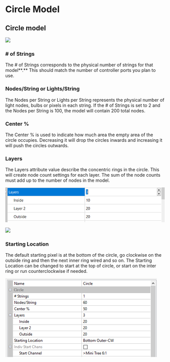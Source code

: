 # Circle Model

## **Circle model**

![](https://lh6.googleusercontent.com/5p67E75p3Wm9IyY0PL-TEyt1PIUPl1tMrm\_g\_zwU0hcd6r7NtcN\_OEQrcL8bf\_weHH6Yt8WaVyvcwE4AZskt0-8N7meitIxTaIZU4Xq5aBGW2\_IkZAFse93jHGIFeXwIIXOjVmcN)

### # of Strings

The # of Strings corresponds to the physical number of strings for that model**.** This should match the number of controller ports you plan to use.&#x20;

### Nodes/String or Lights/String

The Nodes per String or Lights per String represents the physical number of light nodes, bulbs or pixels in each string. If the # of Strings is set to 2 and the Nodes per String is 100, the model will contain 200 total nodes.

### Center %

The Center % is used to indicate how much area the empty area of the circle occupies. Decreasing it will drop the circles inwards and increasing it will push the circles outwards.

### Layers

The Layers attribute value describe the concentric rings in the circle. This will create node count settings for each layer. The sum of the node counts must add up to the number of nodes in the model.

![](<../../../.gitbook/assets/image (538).png>)

![](https://lh4.googleusercontent.com/E9D5Y\_p54AkevsRoQOjwmCqiH09m7vSQb0SkfkDJycktl5I4N2IkbIMQHSb4b7eMNNaciUN8Eo\_Ozmzel5HuZVmjVfINrroYmNxKPA495gFwQhpY2c1GFinfCqPCVjlERmuffl6X)

### Starting Location

The default starting pixel is at the bottom of the circle, go clockwise on the outside ring and then the next inner ring wired and so on. The Starting Location can be changed to start at the top of circle, or start on the inter ring or run counterclockwise if needed.



![](<../../../.gitbook/assets/image (871).png>)

